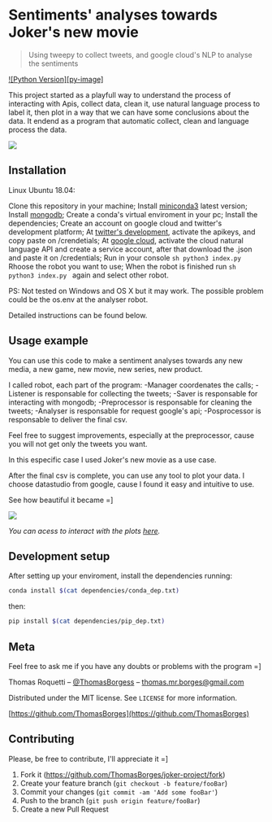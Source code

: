 # Sentiments' analyses towards Joker's new movie
> Using tweepy to collect tweets, and google cloud's NLP to analyse the sentiments

[![Python Version][py-image]][py-url]

This project started as a playfull way to understand the process of interacting with Apis, collect data, clean it, use natural language process to label it,
then plot in a way that we can have some conclusions about the data. It endend as a program that automatic collect, clean and language process the data.

![](../readme_page/joker.gif)

## Installation
Linux Ubuntu 18.04:

Clone this repository in your machine;
Install [miniconda3][miniconda3] latest version;
Install [mongodb][mongo];
Create a conda's virtual enviroment in your pc;
Install the dependencies;
Create an account on google cloud and twitter's development platform;
At [twitter's development][devtwitt], activate the apikeys, and copy paste on /crendetials;
At [google cloud][googlec], activate the cloud natural language API and create a service account, after that download the .json and paste it on /credentials;
Run in your console ```sh python3 index.py ```
Rhoose the robot you want to use;
When the robot is finished run  ```sh python3 index.py ``` again and select other robot.

PS: Not tested on Windows and OS X but it may work. The possible problem could be the os.env at the analyser robot.

Detailed instructions can be found below.

## Usage example

You can use this code to make a sentiment analyses towards any new media, a new game, new movie, new series, new product.

I called robot, each part of the program:
    -Manager coordenates the calls;
    -Listener is responsable for collecting the tweets;
    -Saver is responsable for interacting with mongodb;
    -Preprocessor is responsable for cleaning the tweets;
    -Analyser is responsable for request google's api;
    -Posprocessor is responsable to deliver the final csv.

Feel free to suggest improvements, especially at the preprocessor, cause you will not get only the tweets you want.

In this especific case I used Joker's new movie as a use case.

After the final csv is complete, you can use any tool to plot your data. I choose datastudio from google, cause I found it easy and intuitive to use.

See how beautiful it became =]

![](../readme_page/datastudio-Joker.jpeg)

_You can acess to interact with the plots [here][datastudio]._


## Development setup

After setting up your enviroment, install the dependencies running:

```sh
conda install $(cat dependencies/conda_dep.txt)
```
then:

```sh
pip install $(cat dependencies/pip_dep.txt)
```

## Meta
Feel free to ask me if you have any doubts or problems with the program =]

Thomas Roquetti – [@ThomasBorgess](https://twitter.com/https://twitter.com/ThomasBorgess) – thomas.mr.borges@gmail.com

Distributed under the MIT license. See ``LICENSE`` for more information.

[https://github.com/ThomasBorges](https://github.com/ThomasBorges)

## Contributing
Please, be free to contribute, I'll appreciate it =]

1. Fork it (<https://github.com/ThomasBorges/joker-project/fork>)
2. Create your feature branch (`git checkout -b feature/fooBar`)
3. Commit your changes (`git commit -am 'Add some fooBar'`)
4. Push to the branch (`git push origin feature/fooBar`)
5. Create a new Pull Request

<!-- Markdown link & img dfn's -->
[py-url]: https://img.shields.io/badge/python-v3.7-blue
[miniconda3]: https://docs.conda.io/en/latest/miniconda.html
[devtwitt]: https://developer.twitter.com/
[googlec]: https://cloud.google.com/
[datastudio]: datastudio.google.com/reporting/178c980f-040c-45ea-a77a-407c90f8e068
[mongo]: https://www.mongodb.com/download-center/community